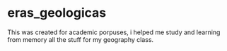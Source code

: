 # eras_geologicas
This was created for academic porpuses, i helped me study and learning from memory all the stuff for my geography class.
